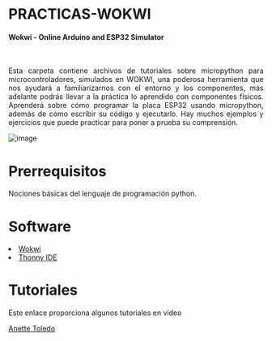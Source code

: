 <h1>PRACTICAS-WOKWI</h1>
<h4>Wokwi - Online Arduino and ESP32 Simulator</h4>
<br>
<p align="justify"> Esta carpeta contiene archivos de tutoriales sobre micropython para microcontroladores, simulados en WOKWI, una poderosa herramienta que nos ayudará a familiarizarnos con el entorno y los componentes, más adelante podrás llevar a la práctica lo aprendido con componentes físicos. Aprenderá sobre cómo programar la placa ESP32 usando micropython, además de cómo escribir su código y ejecutarlo. Hay muchos ejemplos y ejercicios que puede practicar para poner a prueba su comprensión.</p>

![image](https://user-images.githubusercontent.com/71360677/222320588-ad833721-a11f-4bf7-8d3d-dc0183af5260.png)

<h1>Prerrequisitos</h1>
<p>Nociones básicas del lenguaje de programación python.</p>

<h1>Software</h1>
<li><a href="https://wokwi.com/">Wokwi</a>
<li><a href="https://thonny.org/">Thonny IDE</a>

<h1>Tutoriales</h1>
<p>Este enlace proporciona algunos tutoriales en video</p>
<a href="https://youtube.com/@anettetoledo5449">Anette Toledo</a>
